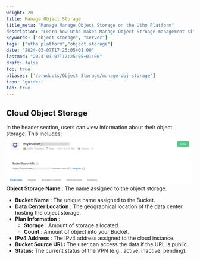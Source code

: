 ```yaml
---
weight: 20
title: Manage Object Storage
title_meta: "Manage Manage Object Storage on the Utho Platform"
description: "Learn how Utho makes Manage Object Stroage management simple and easy so you easily anticipate your Manage Object Stroage infrastructure costs"
keywords: ["object storage", "server"]
tags: ["utho platform","object storage"]
date: "2024-03-07T17:25:05+01:00"
lastmod: "2024-03-07T17:25:05+01:00"
draft: false
toc: true
aliases: ['/products/Object Storage/manage-obj-storage']
icon: 'guides'
tab: true
---
```


## Cloud Object Storage

In the header section, users can view information about their object storage. This includes:![Utho-objectStorage-manage-config](image/Utho-objectStorage-manage-config.png)**Object Storage Name** : The name assigned to the object storage.

* **Bucket Name** : The unique name assigned to the Bucket.
* **Data Center Location** : The geographical location of the data center hosting the object storage.
* **Plan Information** :
  <!-- * **Size** : Number of virtual  allocated. -->
  * **Storage** : Amount of storage allocated.
  * **Count** : Amount of object into your Bucket.
* **IPv4 Address** : The IPv4 address assigned to the cloud instance.
* **Bucket Source URL:** The user can access the data if the URL is public.
* **Status:** The current status of the VPN (e.g., active, inactive, pending).

